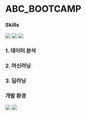 # ABC_BOOTCAMP

### Skills
<img src="https://img.shields.io/badge/python-3776AB?style=for-the-badge&logo=python&logoColor=white"> <img src="https://img.shields.io/badge/tensorflow-FF6F00?style=for-the-badge&logo=tensorflow&logoColor=white"> <img src="https://img.shields.io/badge/scikitlearn-F7931E?style=for-the-badge&logo=scikitlearn&logoColor=black">

### 1. 데이터 분석

### 2. 머신러닝

### 3. 딥러닝

### 개발 환경
<img src="https://img.shields.io/badge/googlecolab-F9AB00?style=for-the-badge&logo=googlecolab&logoColor=white"> <img src="https://img.shields.io/badge/visualstudiocode-007ACC?style=for-the-badge&logo=visualstudiocode&logoColor=white">
